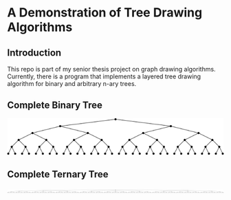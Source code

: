 # A Demonstration of Tree Drawing Algorithms

## Introduction
This repo is part of my senior thesis project on graph drawing algorithms. Currently, there is a program that implements a layered tree drawing algorithm for binary and arbitrary n-ary trees.

## Complete Binary Tree
![Complete Binary Tree](https://github.com/vincentlaucsb/Tree-Drawing-Demo/blob/master/examples/tree_2.png?raw=true)


## Complete Ternary Tree
![Complete Ternary Tree](https://github.com/vincentlaucsb/Tree-Drawing-Demo/blob/master/examples/tree_3.png?raw=true)
